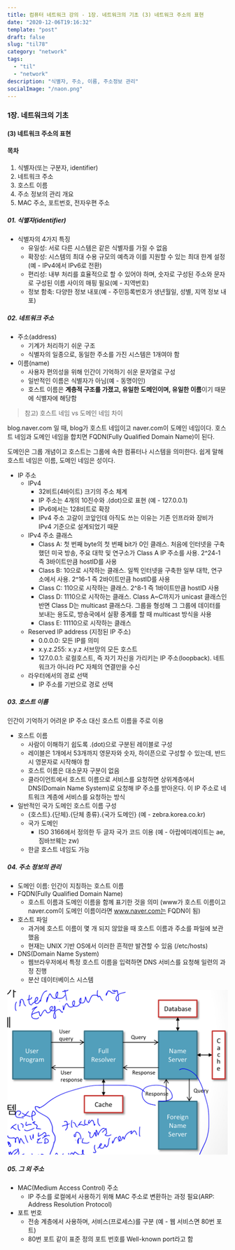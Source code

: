 ```yaml
---
title: 컴퓨터 네트워크 강의 - 1장. 네트워크의 기초 (3) 네트워크 주소의 표현
date: "2020-12-06T19:16:32"
template: "post"
draft: false
slug: "til78"
category: "network"
tags:
  - "til"
  - "network"
description: "식별자, 주소, 이름, 주소정보 관리"
socialImage: "/naon.png"
---
```


### 1장. 네트워크의 기초
#### (3) 네트워크 주소의 표현

#### 목차
01. 식별자(또는 구분자, identifier)
02. 네트워크 주소
03. 호스트 이름
04. 주소 정보의 관리 개요
05. MAC 주소, 포트번호, 전자우편 주소

##### 01. 식별자(identifier)
- 식별자의 4가지 특징
  - 유일성: 서로 다른 시스템은 같은 식별자를 가질 수 없음
  - 확장성: 시스템의 최대 수용 규모의 예측과 이를 지원할 수 있는 최대 한계 설정(예 - IPv4에서 IPv6로 전환)
  - 편리성: 내부 처리를 효율적으로 할 수 있어야 하며, 숫자로 구성된 주소와 문자로 구성된 이름 사이의 매핑 필요(예 - 지역번호)
  - 정보 함축: 다양한 정보 내포(예 - 주민등록번호가 생년월일, 성별, 지역 정보 내포)

##### 02. 네트워크 주소
- 주소(address)
  - 기계가 처리하기 쉬운 구조
  - 식별자의 일종으로, 동일한 주소를 가진 시스템은 1개여야 함
- 이름(name)
  - 사용자 편의성을 위해 인간이 기억하기 쉬운 문자열로 구성
  - 일반적인 이름은 식별자가 아님(예 - 동명이인)
  - 호스트 이름은 **계층적 구조를 가졌고, 유일한 도메인이며, 유일한 이름**이기 때문에 식별자에 해당함

> 참고) 호스트 네임 vs 도메인 네임 차이

blog.naver.com 일 때,
blog가 호스트 네임이고 naver.com이 도메인 네임이다. 호스트 네임과 도메인 네임을 합치면 FQDN(Fully Qualified Domain Name)이 된다.

도메인은 그룹 개념이고 호스트는 그룹에 속한 컴퓨터나 시스템을 의미한다. 쉽게 말해 호스트 네임은 이름, 도메인 네임은 성이다.

- IP 주소
  - IPv4
      - 32비트(4바이트) 크기의 주소 체계
      - IP 주소는 4개의 10진수와 .(dot)으로 표현 (예 - 127.0.0.1)
      - IPv6에서는 128비트로 확장
      - IPv4 주소 고갈이 코앞인데 아직도 쓰는 이유는 기존 인프라와 장비가 IPv4 기준으로 설계되었기 때문
  - IPv4 주소 클래스
      - Class A: 첫 번째 byte의 첫 번째 bit가 0인 클래스. 처음에 인터넷을 구축했던 미국 방송, 주요 대학 및 연구소가 Class A IP 주소를 사용. 2^24-1 즉 3바이트만큼 hostID를 사용
      - Class B: 10으로 시작하는 클래스. 일찍 인터넷을 구축한 일부 대학, 연구소에서 사용. 2^16-1 즉 2바이트만큼 hostID를 사용
      - Class C: 110으로 시작하는 클래스. 2^8-1 즉 1바이트만큼 hostID 사용
      - Class D: 1110으로 시작하는 클래스. Class A~C까지가 unicast 클래스인 반면 Class D는 multicast 클래스다. 그룹을 형성해 그 그룹에 데이터를 보내는 용도로, 방송국에서 실황 중계를 할 때 multicast 방식을 사용
      - Class E: 11110으로 시작하는 클래스
  - Reserved IP address (지정된 IP 주소)
      - 0.0.0.0: 모든 IP를 의미
      - x.y.z.255: x.y.z 서브망의 모든 호스트
      - 127.0.0.1: 로컬호스트, 즉 자기 자신을 가리키는 IP 주소(loopback). 네트워크가 아니라 PC 자체의 연결만을 수신
  - 라우터에서의 경로 선택
      - IP 주소를 기반으로 경로 선택

##### 03. 호스트 이름
인간이 기억하기 어려운 IP 주소 대신 호스트 이름을 주로 이용
- 호스트 이름
    - 사람이 이해하기 쉽도록 .(dot)으로 구분된 레이블로 구성
    - 레이블은 1개에서 53개까지 영문자와 숫자, 하이픈으로 구성할 수 있는데, 반드시 영문자로 시작해야 함
    - 호스트 이름은 대소문자 구분이 없음
    - 클라이언트에서 호스트 이름으로 서비스를 요청하면 상위계층에서 DNS(Domain Name System)로 요청해 IP 주소를 받아온다. 이 IP 주소로 네트워크 계층에 서비스를 요청하는 방식
- 일반적인 국가 도메인 호스트 이름 구성
    - {호스트}.{단체}.{단체 종류}.{국가 도메인} (예 - zebra.korea.co.kr)
    - 국가 도메인
        - ISO 3166에서 정의한 두 글자 국가 코드 이용 (예 - 아랍에미레이트는 ae, 짐바브웨는 zw)
    - 한글 호스트 네임도 가능

##### 04. 주소 정보의 관리
- 도메인 이름: 인간이 지칭하는 호스트 이름
- FQDN(Fully Qualified Domain Name)
    - 호스트 이름과 도메인 이름을 함께 표기한 것을 의미 (www가 호스트 이름이고 naver.com이 도메인 이름이라면 www.naver.com는 FQDN이 됨)
- 호스트 파일
    - 과거에 호스트 이름이 몇 개 되지 않았을 때 호스트 이름과 주소를 파일에 보관했음
    - 현재는 UNIX 기반 OS에서 이러한 흔적만 발견할 수 있음 (/etc/hosts)
- DNS(Domain Name System)
    - 웹브라우저에서 특정 호스트 이름을 입력하면 DNS 서비스를 요청해 일련의 과정 진행
    - 분산 데이터베이스 시스템

![DNS](/media/network01.jpg)

##### 05. 그 외 주소
- MAC(Medium Access Control) 주소
    - IP 주소를 로컬에서 사용하기 위해 MAC 주소로 변환하는 과정 필요(ARP: Address Resolution Protocol)
- 포트 번호
    - 전송 계층에서 사용하며, 서비스(프로세스)를 구분 (예 - 웹 서비스면 80번 포트)
    - 80번 포트 같이 표준 정의 포트 번호를 Well-known port라고 함
